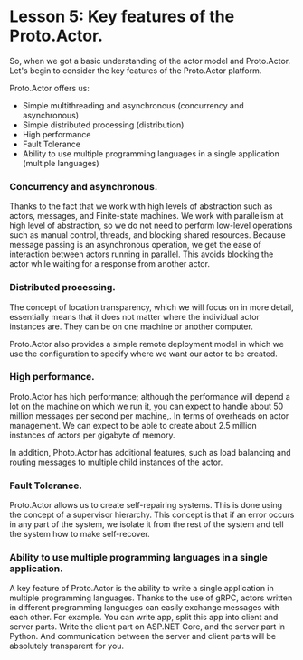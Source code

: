 # Lesson 5: Key features of the Proto.Actor.

So, when we got a basic understanding of the actor model and Proto.Actor. Let's begin to consider the key features of the Proto.Actor platform.

Proto.Actor offers us:

- Simple multithreading and asynchronous (concurrency and asynchronous)
- Simple distributed processing (distribution)
- High performance
- Fault Tolerance
- Ability to use multiple programming languages in a single application (multiple languages)

### Concurrency and asynchronous.

Thanks to the fact that we work with high levels of abstraction such as actors, messages, and Finite-state machines. We work with parallelism at high level of abstraction, so we do not need to perform low-level operations such as manual control, threads, and blocking shared resources. Because message passing is an asynchronous operation, we get the ease of interaction between actors running in parallel. This avoids blocking the actor while waiting for a response from another actor.

### Distributed processing.

The concept of location transparency, which we will focus on in more detail, essentially means that it does not matter where the individual actor instances are. They can be on one machine or another computer. 

Proto.Actor also provides a simple remote deployment model in which we use the configuration to specify where we want our actor to be created.

### High performance.

Proto.Actor has high performance; although the performance will depend a lot on the machine on which we run it, you can expect to handle about 50 million messages per second per machine,. In terms of overheads on actor management. We can expect to be able to create about 2.5 million instances of actors per gigabyte of memory.

In addition, Photo.Actor has additional features, such as load balancing and routing messages to multiple child instances of the actor.

### Fault Tolerance.

Proto.Actor allows us to create self-repairing systems. This is done using the concept of a supervisor hierarchy. This concept is that if an error occurs in any part of the system, we isolate it from the rest of the system and tell the system  how to make self-recover.

### Ability to use multiple programming languages in a single application.

A key feature of Proto.Actor is the ability to write a single application in multiple programming languages. Thanks to the use of gRPC, actors written in different programming languages can easily exchange messages with each other. For example. You can write app, split this app into client and server parts. Write the client part on ASP.NET Core, and the server part in Python. And communication between the server and client parts will be absolutely transparent for you.